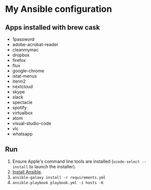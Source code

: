 # My Ansible configuration

## Apps installed with brew cask
- 1password
- adobe-acrobat-reader
- cleanmymac
- dropbox
- firefox
- flux
- google-chrome
- istat-menus
- iterm2
- nextcloud
- skype
- slack
- spectacle
- spotify
- virtualbox
- atom
- visual-studio-code
- vlc
- whatsapp

## Run

1. Ensure Apple's command line tools are installed (`xcode-select --install` to launch the installer).
2. [Install Ansible](http://docs.ansible.com/intro_installation.html).
3. `ansible-galaxy install -r requirements.yml`
4. `ansible-playbook playbook.yml -i hosts -K`
